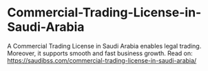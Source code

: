 # Commercial-Trading-License-in-Saudi-Arabia
A Commercial Trading License in Saudi Arabia enables legal trading. Moreover, it supports smooth and fast business growth.  Read on: https://saudibss.com/commercial-trading-license-in-saudi-arabia/
